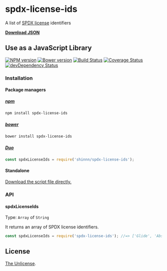 # spdx-license-ids

A list of [SPDX license](https://spdx.org/licenses/) identifiers

[**Download JSON**](https://raw.githubusercontent.com/shinnn/spdx-license-ids/master/spdx-license-ids.json)

## Use as a JavaScript Library

[![NPM version](https://img.shields.io/npm/v/spdx-license-ids.svg)](https://www.npmjs.org/package/spdx-license-ids)
[![Bower version](https://img.shields.io/bower/v/spdx-license-ids.svg)](https://github.com/shinnn/spdx-license-ids/releases)
[![Build Status](https://travis-ci.org/shinnn/spdx-license-ids.svg?branch=master)](https://travis-ci.org/shinnn/spdx-license-ids)
[![Coverage Status](https://img.shields.io/coveralls/shinnn/spdx-license-ids.svg)](https://coveralls.io/r/shinnn/spdx-license-ids)
[![devDependency Status](https://david-dm.org/shinnn/spdx-license-ids/dev-status.svg)](https://david-dm.org/shinnn/spdx-license-ids#info=devDependencies)

### Installation

#### Package managers

##### [npm](https://www.npmjs.com/)

```sh
npm install spdx-license-ids
```

##### [bower](http://bower.io/)

```sh
bower install spdx-license-ids
```

##### [Duo](http://duojs.org/)

```javascript
const spdxLicenseIds = require('shinnn/spdx-license-ids');
```

#### Standalone

[Download the script file directly.](https://raw.githubusercontent.com/shinnn/spdx-license-ids/master/spdx-license-ids-browser.js)

### API

#### spdxLicenseIds

Type: `Array` of `String`

It returns an array of SPDX license identifiers.

```javascript
const spdxLicenseIds = require('spdx-license-ids'); //=> ['Glide', 'Abstyles', 'AFL-1.1', ... ]
```

## License

[The Unlicense](./LICENSE).

